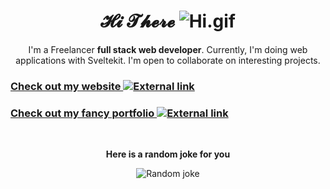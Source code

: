 <div style="text-align:center;">

# 𝓗𝓲 𝓣𝓱𝓮𝓻𝓮 ![Hi.gif](./i/hi.gif)

I'm a Freelancer **full stack web developer**. Currently, I'm doing web applications with Sveltekit. I'm open to collaborate on interesting projects.

</div>

### [Check out my website <picture><source media="(prefers-color-scheme: dark)" srcset="./i/external-link-darkmode.png"><img alt="External link" src="./i/external-link.png"></picture>](https://a3k.me)

### [Check out my fancy portfolio <picture><source media="(prefers-color-scheme: dark)" srcset="./i/external-link-darkmode.png"><img alt="External link" src="./i/external-link.png"></picture>](https://portfolio.a3k.me)

<br />

<div style="text-align:center;">

**Here is a random joke for you**

![Random joke](https://readme-jokes.vercel.app/api?hideBorder&theme=gradientBlue&qColor=%23ffff00&aColor=%23ffffff)

</div>
